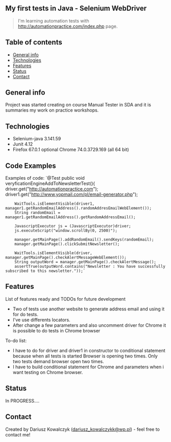 ## My first tests in Java - Selenium WebDriver
>I'm learning automation tests with  http://automationpractice.com/index.php page.

## Table of contents
* [General info](#general-info)
* [Technologies](#technologies)
* [Features](#features)
* [Status](#status)
* [Contact](#contact)

## General info
Project was started creating on course Manual Tester in SDA and it is summaries my work on practice workshops. 

## Technologies
* Selenium-java 3.141.59
* Junit 4.12
* Firefox 67.0.1 optional Chrome 74.0.3729.169  (all 64 bit)

## Code Examples
Examples of code:
`@Test
    public void veryficationEngineAddToNewsletterTest(){
        driver.get("http://automationpractice.com");
        driver1.get("http://www.yopmail.com/pl/email-generator.php");

        WaitTools.isElementVisible(driver1, manager1.getRandomEmailAddress().randomAddresEmailWebElement());
        String randomEmail = manager1.getRandomEmailAddress().getRandomAddressEmail();

        JavascriptExecutor js = (JavascriptExecutor)driver;
        js.executeScript("window.scrollBy(0, 2500)");

        manager.getMainPage().addRandomEmail().sendKeys(randomEmail);
        manager.getMainPage().clickSubmitNewsletter();

        WaitTools.isElementVisible(driver, manager.getMainPage().checkAlertMessageWebElement());
        String outputWord = manager.getMainPage().checkAlertMessage();
        assertTrue(outputWord.contains("Newsletter : You have successfully subscribed to this newsletter."));`

## Features
List of features ready and TODOs for future development
* Two of tests use another website to generate address email and using it for do tests.
* I've use differents locators.
* After change a few parameters and also uncomment driver for Chrome it is possible to do tests in Chrome browser

To-do list:
* I have to do for driver and driver1 in constructor to conditional statement because when all tests is started Browser is opening two times. Only two tests demand browser open two times.
* I have to build conditional statement for Chrome and parameters when i want testing on Chrome browser.

## Status
In PROGRESS....

## Contact
Created by Dariusz Kowalczyk (dariusz_kowalczykk@wp.pl) - feel free to contact me!

